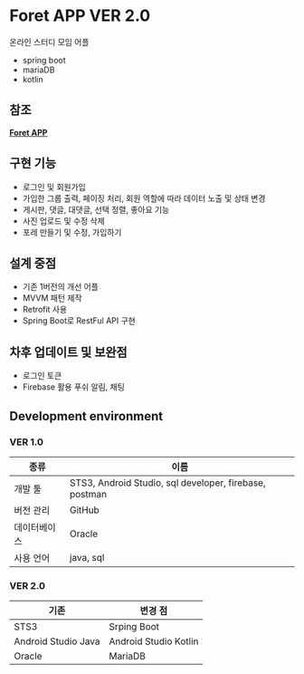 
# Foret APP VER 2.0
온라인 스터디 모임 어플
- spring boot
- mariaDB
- kotlin

## 참조
**[Foret APP](https://github.com/azqazq195/Project/blob/master/Foret)**

## 구현 기능
- 로그인 및 회원가입
- 가입한 그룹 출력, 페이징 처리, 회원 역할에 따라 데이터 노출 및 상태 변경
- 게시판, 댓글, 대댓글, 선택 정렬, 좋아요 기능
- 사진 업로드 및 수정 삭제
- 포레 만들기 및 수정, 가입하기

## 설계 중점
- 기존 1버전의 개선 어플
- MVVM 패턴 제작
- Retrofit 사용
- Spring Boot로 RestFul API 구현

## 차후 업데이트 및 보완점
- 로그인 토큰
- Firebase 활용 푸쉬 알림, 채팅

## Development environment
### VER 1.0
| 종류 | 이름  |
|--|--|
| 개발 툴 | STS3, Android Studio, sql developer, firebase, postman |
| 버전 관리 | GitHub |
| 데이터베이스| Oracle |
| 사용 언어 | java, sql |

### VER 2.0
| 기존 | 변경 점 |
|--|--|
|STS3|Srping Boot|
|Android Studio Java|Android Studio Kotlin| 
|Oracle|MariaDB|

